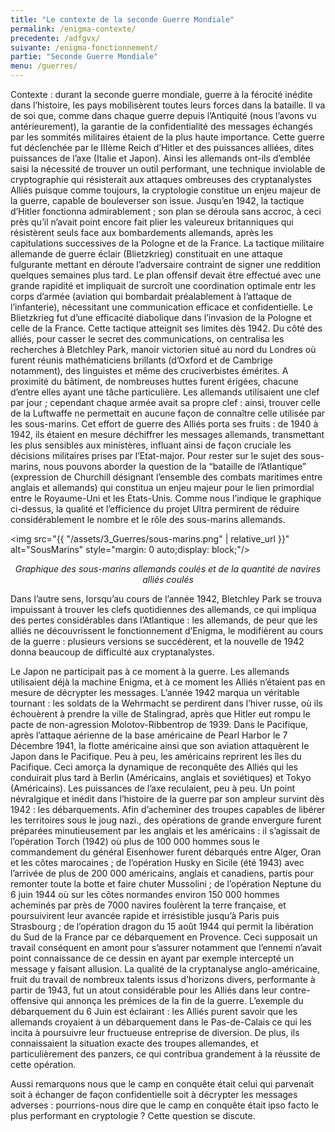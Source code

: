 ```yaml
---
title: "Le contexte de la seconde Guerre Mondiale"
permalink: /enigma-contexte/
precedente: /adfgvx/
suivante: /enigma-fonctionnement/
partie: "Seconde Guerre Mondiale"
menu: /guerres/
---
```


Contexte : durant la seconde guerre mondiale, guerre à la férocité inédite dans l’histoire, les pays mobilisèrent toutes leurs forces dans la bataille. Il va de soi que, comme dans chaque guerre depuis l’Antiquité (nous l’avons vu antérieurement), la garantie de la confidentialité des messages échangés par les sommités militaires étaient de la plus haute importance. Cette guerre fut déclenchée par le IIIème Reich d’Hitler et des puissances alliées, dites puissances de l’axe (Italie et Japon). Ainsi les allemands ont-ils d’emblée saisi la nécessité de trouver un outil performant, une technique inviolable de cryptographie qui résisterait aux attaques ombreuses des cryptanalystes Alliés puisque comme toujours, la cryptologie constitue un enjeu majeur de la guerre, capable de bouleverser son issue. Jusqu’en 1942, la tactique d’Hitler fonctionna admirablement ; son plan se déroula sans accroc, à ceci près qu’il n’avait point encore fait plier les valeureux britanniques qui résistèrent seuls face aux bombardements allemands, après les capitulations successives de la Pologne et de la France. La tactique militaire allemande de guerre éclair (Blietzkrieg) constituait en une attaque fulgurante mettant en déroute l’adversaire contraint de signer une reddition quelques semaines plus tard. Le plan offensif devait être effectué avec une grande rapidité et impliquait de surcroît une coordination optimale entr les corps d’armée (aviation qui bombardait préalablement à l’attaque de l’infanterie), nécessitant une communication efficace et confidentielle. Le Blietzkrieg fut d’une efficacité diabolique dans l’invasion de la Pologne et celle de la France. Cette tactique atteignit ses limites dès 1942. Du côté des alliés, pour casser le secret des communications, on centralisa les recherches à Bletchley Park, manoir victorien situé au nord du Londres où furent réunis mathématiciens brillants (d’Oxford et de Cambrige notamment), des linguistes et même des cruciverbistes émérites. A proximité du bâtiment, de nombreuses huttes furent érigées, chacune d’entre elles ayant une tâche particulière. Les allemands utilisaient une clef par jour ; cependant chaque armée avait sa propre clef : ainsi, trouver celle de la Luftwaffe ne permettait en aucune façon de connaître celle utilisée par les sous-marins. Cet effort de guerre des Alliés porta ses fruits : de 1940 à 1942, ils étaient en mesure déchiffrer les messages allemands, transmettant les plus sensibles aux ministères, influant ainsi de façon cruciale les décisions militaires prises par l’Etat-major. Pour rester sur le sujet des sous-marins, nous pouvons aborder la question de la “bataille de l’Atlantique” (expression de Churchill désignant l’ensemble des combats maritimes entre anglais et allemands) qui constitua un enjeu majeur pour le lien primordial entre le Royaume-Uni et les Etats-Unis. Comme nous l’indique le graphique ci-dessus, la qualité et l’efficience du projet Ultra permirent de réduire considérablement le nombre et le rôle des sous-marins allemands.


<img src="{{ "/assets/3_Guerres/sous-marins.png" | relative_url }}" alt="SousMarins" style="margin: 0 auto;display: block;"/>
<p align="center"> <em>Graphique des sous-marins allemands coulés et de la quantité de navires alliés coulés</em> </p>

Dans l’autre sens, lorsqu’au cours de l’année 1942, Bletchley Park se trouva impuissant à trouver les clefs quotidiennes des allemands, ce qui impliqua des pertes considérables dans l’Atlantique : les allemands, de peur que les alliés ne découvrissent le fonctionnement d’Enigma, le modifièrent au cours de la guerre : plusieurs versions se succédèrent, et la nouvelle de 1942 donna beaucoup de difficulté aux cryptanalystes.

 Le Japon ne participait pas à ce moment à la guerre. Les allemands utilisaient déjà la machine Enigma, et à ce moment les Alliés n’étaient pas en mesure de décrypter les messages. L’année 1942 marqua un véritable tournant : les soldats de la Wehrmacht se perdirent dans l’hiver russe, où ils échouèrent à prendre la ville de Stalingrad, après que Hitler eut rompu le pacte de non-agression Molotov-Ribbentrop de 1939. Dans le Pacifique, après l’attaque aérienne de la base américaine de Pearl Harbor le 7 Décembre 1941, la flotte américaine ainsi que son aviation attaquèrent le Japon dans le Pacifique. Peu à peu, les américains reprirent les îles du Pacifique. Ceci amorça la dynamique de reconquête des Alliés qui les conduirait plus tard à Berlin (Américains, anglais et soviétiques) et Tokyo (Américains). Les puissances de l’axe reculaient, peu à peu. Un point névralgique et inédit dans l’histoire de la guerre par son ampleur survint dès 1942 : les débarquements. Afin d’acheminer des troupes capables de libérer les territoires sous le joug nazi., des opérations de grande envergure furent préparées minutieusement par les anglais et les américains : il s’agissait de l’opération Torch (1942) où plus de 100 000 hommes sous le commandement du général Eisenhower furent débarqués entre Alger, Oran et les côtes marocaines ; de l’opération Husky en Sicile (été 1943) avec l’arrivée de plus de 200 000 américains, anglais et canadiens, partis pour remonter toute la botte et faire chuter Mussolini ; de l’opération Neptune du 6 juin 1944 où sur les côtes normandes environ 150 000 hommes acheminés par près de 7000 navires foulèrent la terre française, et poursuivirent leur avancée rapide et irrésistible jusqu’à Paris puis Strasbourg ; de l’opération dragon du 15 août 1944 qui permit la libération du Sud de la France par ce débarquement en Provence. Ceci supposait un travail conséquent en amont pour s’assurer notamment que l’ennemi n’avait point connaissance de ce dessin en ayant par exemple intercepté un message y faisant allusion. La qualité de la cryptanalyse anglo-américaine, fruit du travail de nombreux talents issus d’horizons divers, performante à partir de 1943, fut un atout considérable pour les Alliés dans leur contre-offensive qui annonça les prémices de la fin de la guerre. L’exemple du débarquement du 6 Juin est éclairant : les Alliés purent savoir que les allemands croyaient à un débarquement dans le Pas-de-Calais ce qui les incita à poursuivre leur fructueuse entreprise de diversion. De plus, ils connaissaient la situation exacte des troupes allemandes, et particulièrement des panzers, ce qui contribua grandement à la réussite de cette opération.

Aussi remarquons nous que le camp en conquête était celui qui parvenait soit à échanger de façon confidentielle soit à décrypter les messages adverses : pourrions-nous dire que le camp en conquête était ipso facto le plus performant en cryptologie ? Cette question se discute.  
